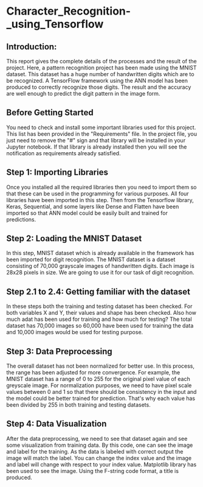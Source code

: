 # Character_Recognition-_using_Tensorflow

## Introduction: 
This report gives the complete details of the processes and the result of the project. Here, a pattern recognition project has been made using the MNIST dataset. This dataset has a huge number of handwritten digits which are to be recognized. A TensorFlow framework using the ANN model has been produced to correctly recognize those digits. The result and the accuracy are well enough to predict the digit pattern in the image form.

## Before Getting Started
You need to check and install some important libraries used for this project. This list has been provided in the "Requirements" file. In the project file, you just need to remove the "#" sign and that library will be installed in your Jupyter notebook. If that library is already installed then you will see the notification as requirements already satisfied. 

## Step 1: Importing Libraries
Once you installed all the required libraries then you need to import them so that these can be used in the programming for various purposes. All four libraries have been imported in this step. Then from the Tensorflow library, Keras, Sequential, and some layers like Dense and Flatten have been imported so that ANN model could be easily built and trained for predictions. 

## Step 2: Loading the MNIST Dataset
In this step, MNIST dataset which is already available in the framework has been imported for digit recognition. The MNIST dataset is a dataset consisting of 70,000 grayscale images of handwritten digits. Each image is 28x28 pixels in size. We are going to use it for our task of digit recognition.

## Step 2.1 to 2.4: Getting familiar with the dataset
In these steps both the training and testing dataset has been checked. For both variables X and Y, their values and shape has been checked. Also how much adat has been used for training and how much for testing? The total dataset has 70,000 images so 60,000 have been used for training the data and 10,000 images would be used for testing purpose.

## Step 3: Data Preprocessing
The overall dataset has not been normalized for better use. In this process, the range has been adjusted for more convergence. For example, the MNIST dataset has a range of 0 to 255 for the original pixel value of each greyscale image. For normalization purposes, we need to have pixel scale values between 0 and 1 so that there should be consistency in the input and the model could be better trained for prediction. That's why each value has been divided by 255 in both training and testing datasets.

## Step 4: Data Visualization
After the data preprocessing, we need to see that dataset again and see some visualization from training data. By this code, one can see the image and label for the training. As the data is labeled with correct output the image will match the label. You can change the index value and the image and label will change with respect to your index value. Matplotlib library has been used to see the image. Using the F-string code format, a title is produced.

## 












